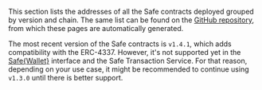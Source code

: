 This section lists the addresses of all the Safe contracts deployed grouped by version and chain. The same list can be found on the [GitHub repository](https://github.com/safe-global/safe-deployments), from which these pages are automatically generated.

The most recent version of the Safe contracts is `v1.4.1`, which adds compatibility with the ERC-4337. However, it's not supported yet in the [Safe{Wallet}](app.safe.global) interface and the Safe Transaction Service. For that reason, depending on your use case, it might be recommended to continue using `v1.3.0` until there is better support.
